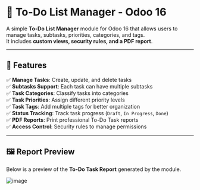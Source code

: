 # 📌 To-Do List Manager - Odoo 16

A simple **To-Do List Manager** module for Odoo 16 that allows users to manage tasks, subtasks, priorities, categories, and tags.  
It includes **custom views, security rules, and a PDF report**.

---

## 📜 Features
✅ **Manage Tasks**: Create, update, and delete tasks  
✅ **Subtasks Support**: Each task can have multiple subtasks  
✅ **Task Categories**: Classify tasks into categories  
✅ **Task Priorities**: Assign different priority levels  
✅ **Task Tags**: Add multiple tags for better organization  
✅ **Status Tracking**: Track task progress (`Draft`, `In Progress`, `Done`)  
✅ **PDF Reports**: Print professional To-Do Task reports  
✅ **Access Control**: Security rules to manage permissions  

---
## 🖼️ Report Preview
Below is a preview of the **To-Do Task Report** generated by the module.

![image](https://github.com/user-attachments/assets/c739b281-d1db-4c9c-9033-f55e6264f021)

